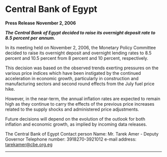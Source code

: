 # Central Bank of Egypt

**Press Release**
**November 2, 2006**

**_The Central Bank of Egypt decided to raise its overnight deposit rate to 8.5 percent per_**
**_annum._**

In its meeting held on November 2, 2006, the Monetary Policy Committee decided to
raise its overnight deposit and overnight lending rates to 8.5 percent and 10.5 percent
from 8 percent and 10 percent, respectively.

This decision was based on the observed trends exerting pressures on the various price
indices which have been instigated by the continued acceleration in economic growth,
particularly in construction and manufacturing sectors and second round effects from the
July fuel price hike.

However, in the near-term, the annual inflation rates are expected to remain high as they
continue to carry the effects of the previous price increases related to the supply shocks
and administered price adjustments.

Future decisions will depend on the evolution of the outlook for both inflation and
economic growth, as implied by incoming data releases.

The Central Bank of Egypt
Contact person
Name: Mr. Tarek Amer - Deputy Governor
Telephone number: 3918270-3921012
e-mail address: tarekamer@cbe.org.eg


-----

